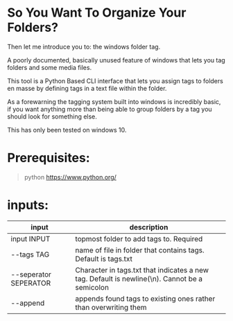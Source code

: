 # So You Want To Organize Your Folders?
Then let me introduce you to: the windows folder tag.

A poorly documented, basically unused feature of windows that lets you tag folders and some media files.

This tool is a Python Based CLI interface that lets you assign tags to folders en masse by defining tags in a text file within the folder.

As a forewarning the tagging system built into windows is incredibly basic, if you want anything more than being able to group folders by a tag you should look for something else.

This has only been tested on windows 10.

# Prerequisites:
> python
> https://www.python.org/

# inputs:

|input|description|
|------|----------|
|input INPUT|topmost folder to add tags to. Required|
|--tags TAG|name of file in folder that contains tags. Default is tags.txt|
|--seperator SEPERATOR|Character in tags.txt that indicates a new tag. Default is newline(\n). Cannot be a semicolon|
|--append|appends found tags to existing ones rather than overwriting them|

